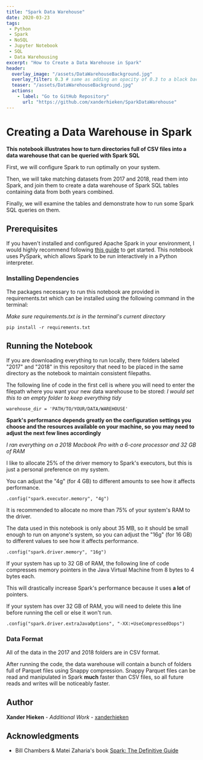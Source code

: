 ```yaml
---
title: "Spark Data Warehouse"
date: 2020-03-23
tags:
 - Python
 - Spark
 - NoSQL
 - Jupyter Notebook
 - SQL
 - Data Warehousing
excerpt: "How to Create a Data Warehouse in Spark"
header:
  overlay_image: "/assets/DataWarehouseBackground.jpg"
  overlay_filter: 0.3 # same as adding an opacity of 0.3 to a black background
  teaser: "/assets/DataWarehouseBackground.jpg"
  actions:
    - label: "Go to GitHub Repository"
      url: "https://github.com/xanderhieken/SparkDataWarehouse"
---
```

# Creating a Data Warehouse in Spark

**This notebook illustrates how to turn directories full of CSV files into a data warehouse that can be queried with Spark SQL**

First, we will configure Spark to run optimally on your system.

Then, we will take matching datasets from 2017 and 2018, read them into Spark, and join them to create a data warehouse of Spark SQL tables containing data from both years combined.

Finally, we will examine the tables and demonstrate how to run some Spark SQL queries on them.

## Prerequisites

If you haven't installed and configured Apache Spark in your environment, I would highly recommend following [this guide](https://spark.apache.org/docs/latest/index.html) to get started.
This notebook uses PySpark, which allows Spark to be run interactively in a Python interpreter.

### Installing Dependencies

The packages necessary to run this notebook are provided in requirements.txt which can be installed using the following command in the terminal:

*Make sure requirements.txt is in the terminal's current directory*

```
pip install -r requirements.txt
```

## Running the Notebook

If you are downloading everything to run locally, there folders labeled "2017" and "2018" in this repository that need to be placed in the same directory as the notebook to maintain consistent filepaths.

The following line of code in the first cell is where you will need to enter the filepath where you want your new data warehouse to be stored:
*I would set this to an empty folder to keep everything tidy*

```
warehouse_dir = 'PATH/TO/YOUR/DATA/WAREHOUSE'
```

**Spark's performance depends greatly on the configuration settings you choose and the resources available on your machine, so you may need to adjust the next few lines accordingly** 

*I ran everything on a 2018 Macbook Pro with a 6-core processor and 32 GB of RAM*

I like to allocate 25% of the driver memory to Spark's executors, but this is just a personal preference on my system.

You can adjust the "4g" (for 4 GB) to different amounts to see how it affects performance.

```
.config("spark.executor.memory", "4g")
```

It is recommended to allocate no more than 75% of your system's RAM to the driver.

The data used in this notebook is only about 35 MB, so it should be small enough to run on anyone's system, so you can adjust the "16g" (for 16 GB) to different values to see how it affects performance.

```
.config("spark.driver.memory", "16g")
```

If your system has up to 32 GB of RAM, the following line of code compresses memory pointers in the Java Virtual Machine from 8 bytes to 4 bytes each.

This will drastically increase Spark's performance because it uses **a lot** of pointers.

If your system has over 32 GB of RAM, you will need to delete this line before running the cell or else it won't run.

```
.config("spark.driver.extraJavaOptions", "-XX:+UseCompressedOops")
```

### Data Format

All of the data in the 2017 and 2018 folders are in CSV format.

After running the code, the data warehouse will contain a bunch of folders full of Parquet files using Snappy compression. Snappy Parquet files can be read and manipulated in Spark **much** faster than CSV files, so all future reads and writes will be noticeably faster.

## Author

**Xander Hieken** - *Additional Work* - [xanderhieken](https://github.com/xanderhieken)


## Acknowledgments

* Bill Chambers & Matei Zaharia's book [Spark: The Definitive Guide](https://www.oreilly.com/library/view/spark-the-definitive/9781491912201/)
